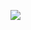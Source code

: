 [![](https://github.com/fiji/Stack_Manipulation/actions/workflows/build-main.yml/badge.svg)](https://github.com/fiji/Stack_Manipulation/actions/workflows/build-main.yml)

